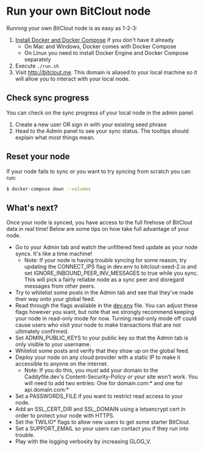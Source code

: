 # Run your own BitClout node

Running your own BitClout node is as easy as 1-2-3:

1. [Install Docker and Docker Compose](https://docs.docker.com/get-docker/) if you don't have it already
    * On Mac and Windows, Docker comes with Docker Compose
    * On Linux you need to install Docker Engine and Docker Compose separately
2. Execute `./run.sh`
2. Visit http://bitclout.me. This domain is aliased to your local machine so it will
   allow you to interact with your local node.

## Check sync progress

You can check on the sync progress of your local node in the admin panel.

1. Create a new user OR sign in with your existing seed phrase
2. Head to the Admin panel to see your sync status. The tooltips should explain what
   most things mean.

## Reset your node

If your node fails to sync or you want to try syncing from scratch you can run:

```bash
$ docker-compose down --volumes
```
## What's next?
Once your node is synced, you have access to the full firehose of BitClout
data in real time! Below are some tips on how take full advantage of your node.
* Go to your Admin tab and watch the unfiltered feed update as your node
  syncs. It's like a time machine!
  - Note: If your node is having trouble syncing for some reason, try updating
    the CONNECT_IPS flag in dev.env to bitclout-seed-2.io and set
    IGNORE\_INBOUND\_PEER\_INV\_MESSAGES to true while you sync. This will pick
    a fairly reliable node as a sync peer and disregard messages from other
    peers.
* Try to whitelist some posts in the Admin tab and see that they've made their way
  onto your global feed.
* Read through the flags available in the [dev.env](https://github.com/bitclout/run/blob/main/dev.env) 
  file. You can adjust these flags however you want, but note that we strongly 
  recommend keeping your node in read-only mode for now. Turning read-only mode
  off could cause users who visit your node to make transactions that are not
  ultimately confirmed.
* Set ADMIN\_PUBLIC\_KEYS to your public key so that the Admin tab is only
  visible to your username.
* Whitelist some posts and verify that they show up on the global feed.
* Deploy your node on any cloud provider with a static IP to make it accessible
  to anyone on the internet.
  - Note: If you do this, you *must* add your domain to the Caddyfile.dev's 
    Content-Security-Policy or your site won't work. You will need to add two 
    entries: One for domain.com:\* and one for api.domain.com:\*
* Set a PASSWORDS\_FILE if you want to restrict read access to your node.
* Add an SSL\_CERT\_DIR and SSL\_DOMAIN using a letsencrypt cert in order to
  protect your node with HTTPS.
* Set the TWILIO\* flags to allow new users to get some starter BitClout.
* Set a SUPPORT\_EMAIL so your users can contact you if they run into trouble.
* Play with the logging verbosity by increasing GLOG\_V.
